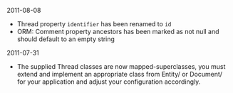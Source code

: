 2011-08-08

* Thread property ``identifier`` has been renamed to ``id``
* ORM: Comment property ancestors has been marked as not null and should default to an empty string

2011-07-31

* The supplied Thread classes are now mapped-superclasses, you must extend and implement an appropriate class from Entity/ or Document/ for your application and adjust your configuration accordingly.